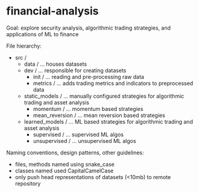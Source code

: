 # financial-analysis
Goal: explore security analysis, algorithmic trading strategies, and applications of ML to finance

File hierarchy:
- src /
  - data / ... houses datasets
  - dev / ... responsible for creating datasets
    - init / ... reading and pre-processing raw data
    - metrics / ... adds trading metrics and indicators to preprocessed data
  - static_models / ... manually configured strategies for algorithmic trading and asset analysis
    - momentum / ... momentum based strategies
    - mean_reversion / ... mean reversion based strategies
  - learned_models / ... ML based strategies for algorithmic trading and asset analysis
    - supervised / ... supervised ML algos
    - unsupervised / ... unsupervised ML algos

Naming conventions, design patterns, other guidelines:
- files, methods named using snake_case
- classes named used CapitalCamelCase
- only push head representations of datasets (<10mb) to remote repository
